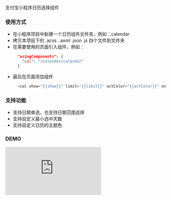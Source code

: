 支付宝小程序日历选择组件

### 使用方式

* 在小程序项目中新建一个日历组件文件夹，例如：calendar
* 拷贝本项目下的 .acss ..axml .json .js 四个文件到文件夹
* 在需要使用的页面引入组件，例如：
  ```json
    "usingComponents": {
      "cal": "/calendar/calendar"
    }
  ```
* 最后在页面添加组件
  ```javascript
    <cal show="{{show}}" limit="{{limit}}" actColor="{{actColor}}" onSelectEvent="onSelectEvent"></cal>
  ```

 ### 支持功能
 * 支持日期单选，也支持日期范围选择
 * 支持自定义最小选中天数
 * 支持自定义日历的主题色

### DEMO
![支付宝扫码预览](https://mobilecodec.alipay.com/show.htm?code=s6x09027oqrlqyl5bk7jq29)
